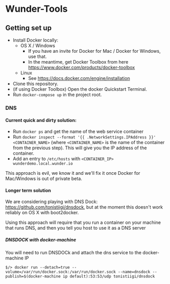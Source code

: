 # Wunder-Tools 

## Getting set up

- Install Docker locally:
  - OS X / Windows
    - If you have an invite for Docker for Mac / Docker for Windows, use that.
    - In the meantime, get Docker Toolbox from here https://www.docker.com/products/docker-toolbox
  - Linux
    - See https://docs.docker.com/engine/installation
- Clone this repository.
- (if using Docker Toolbox) Open the docker Quickstart Terminal.
- Run `docker-compose up` in the project root.

### DNS

#### Current quick and dirty solution:

- Run `docker ps` and get the name of the web service container
- Run `docker inspect --format '{{ .NetworkSettings.IPAddress }}' <CONTAINER_NAME>` (where `<CONTAINER_NAME>` is the name of the container from the previous step). This will give you the IP address of the container.
- Add an entry to `/etc/hosts` with `<CONTAINER_IP> wunderdemo.local.wunder.io`

This approach is evil, we know it and we'll fix it once Docker for Mac/Windows is out of private beta.

#### Longer term solution
We are considering playing with DNS Dock: https://github.com/tonistiigi/dnsdock, but at the moment this doesn't work reliably on OS X with boot2docker.

Using this approach will require that you run a container on your machine that runs DNS, and then you tell you host to use it as a DNS server

##### DNSDOCK with docker-machine

You will need to run DNSDOCk and attach the dns service to the docker-machine IP

    $/> docker run --detach=true --volume=/var/run/docker.sock:/var/run/docker.sock --name=dnsdock --publish=$(docker-machine ip default):53:53/udp tonistiigi/dnsdock